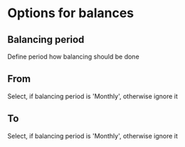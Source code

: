 # Options for balances

## Balancing period

Define period how balancing should be done

## From

Select, if balancing period is 'Monthly', otherwise ignore it

## To

Select, if balancing period is 'Monthly', otherwise ignore it

